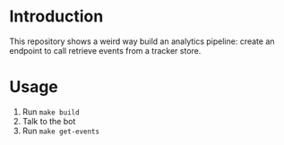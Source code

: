 # Introduction

This repository shows a weird way build an analytics pipeline: create an endpoint to call retrieve events from a tracker store.

# Usage
1. Run `make build`
2. Talk to the bot
3. Run `make get-events`